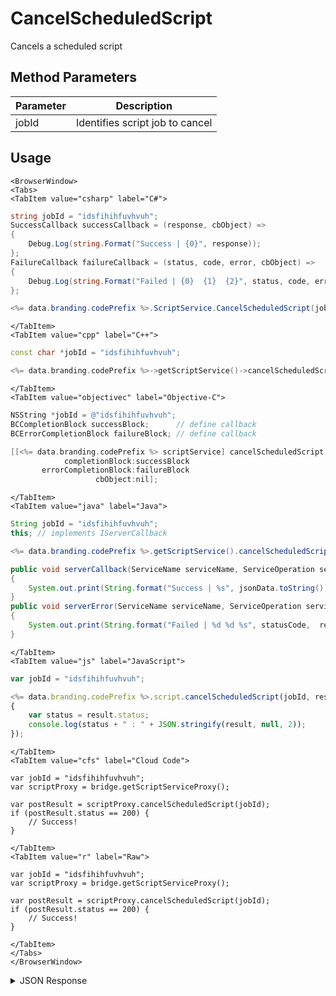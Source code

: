 # CancelScheduledScript

Cancels a scheduled script

<PartialServop service_name="script" operation_name="CANCEL_SCHEDULED_SCRIPT" />

## Method Parameters
Parameter | Description
--------- | -----------
jobId | Identifies script job to cancel

## Usage

```mdx-code-block
<BrowserWindow>
<Tabs>
<TabItem value="csharp" label="C#">
```

```csharp
string jobId = "idsfihihfuvhvuh";
SuccessCallback successCallback = (response, cbObject) =>
{
    Debug.Log(string.Format("Success | {0}", response));
};
FailureCallback failureCallback = (status, code, error, cbObject) =>
{
    Debug.Log(string.Format("Failed | {0}  {1}  {2}", status, code, error));
};

<%= data.branding.codePrefix %>.ScriptService.CancelScheduledScript(jobId, successCallback, failureCallback);
```

```mdx-code-block
</TabItem>
<TabItem value="cpp" label="C++">
```

```cpp
const char *jobId = "idsfihihfuvhvuh";

<%= data.branding.codePrefix %>->getScriptService()->cancelScheduledScript(jobId, this);
```

```mdx-code-block
</TabItem>
<TabItem value="objectivec" label="Objective-C">
```

```objectivec
NSString *jobId = @"idsfihihfuvhvuh";
BCCompletionBlock successBlock;      // define callback
BCErrorCompletionBlock failureBlock; // define callback

[[<%= data.branding.codePrefix %> scriptService] cancelScheduledScript:jobId
            completionBlock:successBlock
       errorCompletionBlock:failureBlock
                   cbObject:nil];
```

```mdx-code-block
</TabItem>
<TabItem value="java" label="Java">
```

```java
String jobId = "idsfihihfuvhvuh";
this; // implements IServerCallback

<%= data.branding.codePrefix %>.getScriptService().cancelScheduledScript(jobId, this);

public void serverCallback(ServiceName serviceName, ServiceOperation serviceOperation, JSONObject jsonData)
{
    System.out.print(String.format("Success | %s", jsonData.toString()));
}
public void serverError(ServiceName serviceName, ServiceOperation serviceOperation, int statusCode, int reasonCode, String jsonError)
{
    System.out.print(String.format("Failed | %d %d %s", statusCode,  reasonCode, jsonError.toString()));
}
```

```mdx-code-block
</TabItem>
<TabItem value="js" label="JavaScript">
```

```javascript
var jobId = "idsfihihfuvhvuh";

<%= data.branding.codePrefix %>.script.cancelScheduledScript(jobId, result =>
{
	var status = result.status;
	console.log(status + " : " + JSON.stringify(result, null, 2));
});
```

```mdx-code-block
</TabItem>
<TabItem value="cfs" label="Cloud Code">
```

```cfscript
var jobId = "idsfihihfuvhvuh";
var scriptProxy = bridge.getScriptServiceProxy();

var postResult = scriptProxy.cancelScheduledScript(jobId);
if (postResult.status == 200) {
    // Success!
}
```

```mdx-code-block
</TabItem>
<TabItem value="r" label="Raw">
```

```cfscript
var jobId = "idsfihihfuvhvuh";
var scriptProxy = bridge.getScriptServiceProxy();

var postResult = scriptProxy.cancelScheduledScript(jobId);
if (postResult.status == 200) {
    // Success!
}
```

```mdx-code-block
</TabItem>
</Tabs>
</BrowserWindow>
```

<details>
<summary>JSON Response</summary>

```json
{
    "status": 200,
    "data": {
        "result": {},
        "jobType": "CloudCode",
        "scriptName": "testScript",
        "jobId": "3d3d4a7d-ad72-4bf1-9219-184f465e5c33",
        "gameId": "20001",
        "updatedAt": 1466579169118,
        "runState": "Cancelled",
        "description": null,
        "createdAt": 1466579169118,
        "runEndTime": 0,
        "localTime": null,
        "parameters": {
            "testParm1": 1
        },
        "scheduledStartTime": 1466582769118,
        "runStartTime": 0
    }
}
```
</details>

